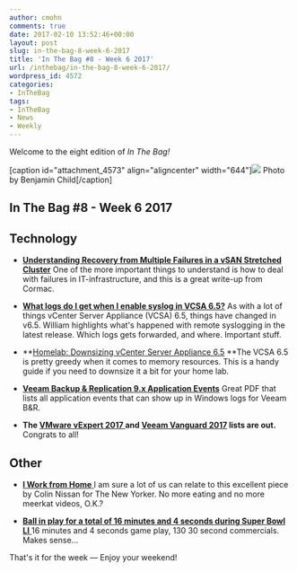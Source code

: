 ```yaml
---
author: cmohn
comments: true
date: 2017-02-10 13:52:46+00:00
layout: post
slug: in-the-bag-8-week-6-2017
title: 'In The Bag #8 - Week 6 2017'
url: /inthebag/in-the-bag-8-week-6-2017/
wordpress_id: 4572
categories:
- InTheBag
tags:
- InTheBag
- News
- Weekly
---
```


Welcome to the eight edition of _In The Bag!_

[caption id="attachment_4573" align="aligncenter" width="644"][![](http://vninja.net/wordpress/wp-content/uploads/2017/02/gwe0dlvd9e0-benjamin-child-644x429.jpg)](https://unsplash.com/@bchild311) Photo by Benjamin Child[/caption]



## In The Bag #8 - Week 6 2017





## Technology






    
  * **[Understanding Recovery from Multiple Failures in a vSAN Stretched Cluster](http://cormachogan.com/2017/02/08/understanding-recovery-multiple-failures-vsan-stretched-cluster/)**
One of the more important things to understand is how to deal with failures in IT-infrastructure, and this is a great write-up from Cormac.

    
  * [**What logs do I get when I enable syslog in VCSA 6.5?**](http://www.virtuallyghetto.com/2017/02/what-logs-do-i-get-when-i-enable-syslog-in-vcsa-6-5.html)
As with a lot of things vCenter Server Appliance (VCSA) 6.5, things have changed in v6.5. William highlights what's happened with remote syslogging in the latest release. Which logs gets forwarded, and where. Important stuff.

    
  * **[Homelab: Downsizing vCenter Server Appliance 6.5](http://www.virten.net/2017/02/homelab-downsizing-vcenter-server-appliance-6-5/)
**The VCSA 6.5 is pretty greedy when it comes to memory resources. This is a handy guide if you need to downsize it a bit for your home lab.

    
  * **[Veeam Backup & Replication 9.x Application Events](https://t.co/cDWffuKRqc)**
Great PDF that lists all application events that can show up in Windows logs for Veeam B&R.

    
  * **The [VMware vExpert 2017 ](https://blogs.vmware.com/vmtn/2017/02/vexpert-2017-award-announcement.html)and [Veeam Vanguard 2017](https://www.veeam.com/vanguard.html) lists are out.** Congrats to all!





## Other






    
  * [**I Work from Home**
](http://www.newyorker.com/humor/daily-shouts/i-work-from-home?mbid=social_twitter)I am sure a lot of us can relate to this excellent piece by Colin Nissan for The New Yorker. No more eating and no more meerkat videos, O.K.?

    
  * [**Ball in play for a total of 16 minutes and 4 seconds during Super Bowl LI**
](https://supplementreviews.com/articles/entertainment/ball-in-play-for-a-total-of-387)16 minutes and 4 seconds game play, 130 30 second commercials. Makes sense...



That's it for the week — Enjoy your weekend!
